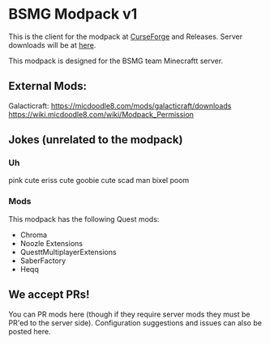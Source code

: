# BSMG Modpack v1

This is the client for the modpack at [CurseForge](https://www.curseforge.com/minecraft/modpacks/bsmg-modded-v1) and Releases. Server downloads will be at [here](https://github.com/Fernthedev/bsmg-modpack-v1-server).

This modpack is designed for the BSMG team Minecraftt server.

## External Mods:
Galacticraft: https://micdoodle8.com/mods/galacticraft/downloads
https://wiki.micdoodle8.com/wiki/Modpack_Permission


## Jokes (unrelated to the modpack)
### Uh
pink cute
eriss cute
goobie cute
scad man
bixel poom

### Mods
This modpack has the following Quest mods:

- Chroma
- Noozle Extensions
- QuesttMultiplayerExtensions
- SaberFactory
- Heqq


## We accept PRs!

You can PR mods here (though if they require server mods they must be PR'ed to the server side). Configuration suggestions and issues can also be posted here.
